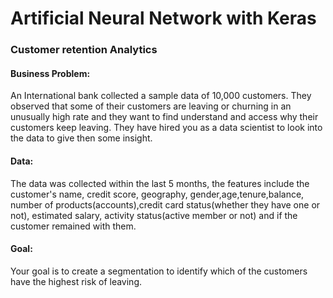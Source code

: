 # Artificial Neural Network with Keras

### Customer retention Analytics

#### Business Problem:
An International bank collected a sample data of 10,000 customers. They observed that some of their customers are leaving or churning in an unusually high rate and they want to find understand and access why their customers keep leaving. They have hired you as a data scientist to look into the data to give then some insight.

#### Data:
The data was collected within the last 5 months, the features include the customer's name, credit score, geography, gender,age,tenure,balance, number of products(accounts),credit card status(whether they have one or not), estimated salary, activity status(active member or not) and if the customer remained with them.

#### Goal:
Your goal is to create a segmentation to identify which of the customers have the highest risk of leaving.

